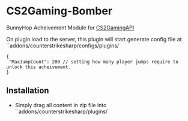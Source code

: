 # CS2Gaming-Bomber
 BunnyHop Acheivement Module for [CS2GamingAPI](https://github.com/oylsister/CS2GamingAPI/)

 On plugin load to the server, this plugin will start generate config file at ``addons/counterstrikesharp/configs/plugins/
 ```jsonc
{
  "MaxJumpCount": 200 // setting how many player jumps require to unlock this acheivement.
}
 ```

## Installation
- Simply drag all content in zip file into ``addons/counterstrikesharp/plugins/
